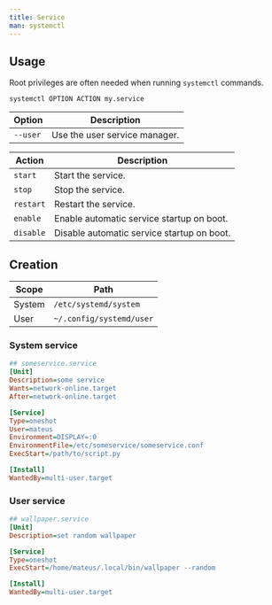 ```yaml
---
title: Service
man: systemctl
---
```


## Usage

Root privileges are often needed when running `systemctl` commands.

```shell
systemctl OPTION ACTION my.service
```

| Option | Description |
| --- | --- |
| `--user` | Use the user service manager. |

| Action | Description |
| --- | --- |
| `start` | Start the service. |
| `stop` | Stop the service. |
| `restart` | Restart the service. |
| `enable` | Enable automatic service startup on boot. |
| `disable` | Disable automatic service startup on boot. |

## Creation

| Scope | Path |
| --- | --- |
| System | `/etc/systemd/system` |
| User | `~/.config/systemd/user` |

### System service

```ini
## someservice.service
[Unit]
Description=some service
Wants=network-online.target
After=network-online.target

[Service]
Type=oneshot
User=mateus
Environment=DISPLAY=:0
EnvironmentFile=/etc/someservice/someservice.conf
ExecStart=/path/to/script.py

[Install]
WantedBy=multi-user.target
```

### User service

```ini
## wallpaper.service
[Unit]
Description=set random wallpaper

[Service]
Type=oneshot
ExecStart=/home/mateus/.local/bin/wallpaper --random

[Install]
WantedBy=multi-user.target
```
